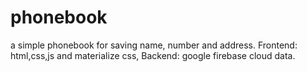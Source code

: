 # phonebook
a simple phonebook for saving name, number and address. Frontend: html,css,js and materialize css, Backend: google firebase cloud data.
